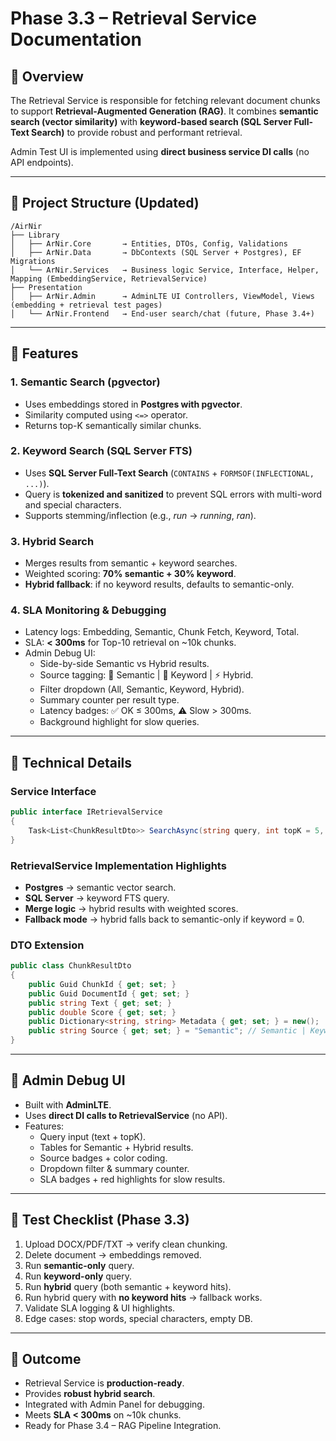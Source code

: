 # Phase 3.3 – Retrieval Service Documentation

## 🔹 Overview
The Retrieval Service is responsible for fetching relevant document chunks to support **Retrieval-Augmented Generation (RAG)**. It combines **semantic search (vector similarity)** with **keyword-based search (SQL Server Full-Text Search)** to provide robust and performant retrieval.

Admin Test UI is implemented using **direct business service DI calls** (no API endpoints).

---

## 🔹 Project Structure (Updated)
```
/AirNir
├── Library
│   ├── ArNir.Core       → Entities, DTOs, Config, Validations
│   ├── ArNir.Data       → DbContexts (SQL Server + Postgres), EF Migrations
│   └── ArNir.Services   → Business logic Service, Interface, Helper, Mapping (EmbeddingService, RetrievalService)
├── Presentation
│   ├── ArNir.Admin      → AdminLTE UI Controllers, ViewModel, Views (embedding + retrieval test pages)
│   └── ArNir.Frontend   → End-user search/chat (future, Phase 3.4+)
```

---

## 🔹 Features

### 1. Semantic Search (pgvector)
- Uses embeddings stored in **Postgres with pgvector**.
- Similarity computed using `<=>` operator.
- Returns top-K semantically similar chunks.

### 2. Keyword Search (SQL Server FTS)
- Uses **SQL Server Full-Text Search** (`CONTAINS` + `FORMSOF(INFLECTIONAL, ...)`).
- Query is **tokenized and sanitized** to prevent SQL errors with multi-word and special characters.
- Supports stemming/inflection (e.g., *run* → *running*, *ran*).

### 3. Hybrid Search
- Merges results from semantic + keyword searches.
- Weighted scoring: **70% semantic + 30% keyword**.
- **Hybrid fallback**: if no keyword results, defaults to semantic-only.

### 4. SLA Monitoring & Debugging
- Latency logs: Embedding, Semantic, Chunk Fetch, Keyword, Total.
- SLA: **< 300ms** for Top-10 retrieval on ~10k chunks.
- Admin Debug UI:
  - Side-by-side Semantic vs Hybrid results.
  - Source tagging: 🔎 Semantic | 📑 Keyword | ⚡ Hybrid.
  - Filter dropdown (All, Semantic, Keyword, Hybrid).
  - Summary counter per result type.
  - Latency badges: ✅ OK ≤ 300ms, ⚠️ Slow > 300ms.
  - Background highlight for slow queries.

---

## 🔹 Technical Details

### Service Interface
```csharp
public interface IRetrievalService
{
    Task<List<ChunkResultDto>> SearchAsync(string query, int topK = 5, bool useHybrid = false);
}
```

### RetrievalService Implementation Highlights
- **Postgres** → semantic vector search.
- **SQL Server** → keyword FTS query.
- **Merge logic** → hybrid results with weighted scores.
- **Fallback mode** → hybrid falls back to semantic-only if keyword = 0.

### DTO Extension
```csharp
public class ChunkResultDto
{
    public Guid ChunkId { get; set; }
    public Guid DocumentId { get; set; }
    public string Text { get; set; }
    public double Score { get; set; }
    public Dictionary<string, string> Metadata { get; set; } = new();
    public string Source { get; set; } = "Semantic"; // Semantic | Keyword | Hybrid
}
```

---

## 🔹 Admin Debug UI
- Built with **AdminLTE**.
- Uses **direct DI calls to RetrievalService** (no API).
- Features:
  - Query input (text + topK).
  - Tables for Semantic + Hybrid results.
  - Source badges + color coding.
  - Dropdown filter & summary counter.
  - SLA badges + red highlights for slow results.

---

## 🔹 Test Checklist (Phase 3.3)
1. Upload DOCX/PDF/TXT → verify clean chunking.
2. Delete document → embeddings removed.
3. Run **semantic-only** query.
4. Run **keyword-only** query.
5. Run **hybrid** query (both semantic + keyword hits).
6. Run hybrid query with **no keyword hits** → fallback works.
7. Validate SLA logging & UI highlights.
8. Edge cases: stop words, special characters, empty DB.

---

## 🔹 Outcome
- Retrieval Service is **production-ready**.
- Provides **robust hybrid search**.
- Integrated with Admin Panel for debugging.
- Meets **SLA < 300ms** on ~10k chunks.
- Ready for Phase 3.4 – RAG Pipeline Integration.


